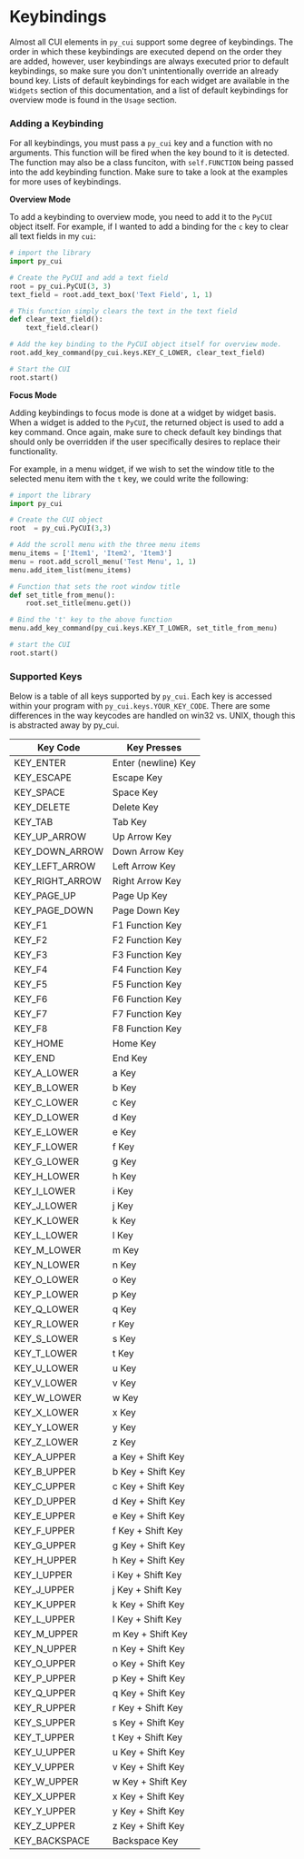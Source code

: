 # Keybindings

Almost all CUI elements in `py_cui` support some degree of keybindings. The order in which these keybindings are executed depend on the order they are added, however, user keybindings are always executed prior to default keybindings, so make sure you don't unintentionally override an already bound key. Lists of default keybindings for each widget are available in the `Widgets` section of this documentation, and a list of default keybindings for overview mode is found in the `Usage` section.

### Adding a Keybinding

For all keybindings, you must pass a `py_cui` key and a function with no arguments. This function will be fired when the key bound to it is detected. The function may also be a class funciton, with `self.FUNCTION` being passed into the add keybinding function. Make sure to take a look at the examples for more uses of keybindings.

**Overview Mode**

To add a keybinding to overview mode, you need to add it to the `PyCUI` object itself. For example, if I wanted to add a binding for the `c` key to clear all text fields in my `cui`:

```Python
# import the library
import py_cui

# Create the PyCUI and add a text field
root = py_cui.PyCUI(3, 3)
text_field = root.add_text_box('Text Field', 1, 1)

# This function simply clears the text in the text field
def clear_text_field():
    text_field.clear()

# Add the key binding to the PyCUI object itself for overview mode.
root.add_key_command(py_cui.keys.KEY_C_LOWER, clear_text_field)

# Start the CUI
root.start()
```

**Focus Mode**

Adding keybindings to focus mode is done at a widget by widget basis. When a widget is added to the `PyCUI`, the returned object is used to add a key command. Once again, make sure to check default key bindings that should only be overridden if the user specifically desires to replace their functionality.

For example, in a menu widget, if we wish to set the window title to the selected menu item with the `t` key, we could write the following:
```Python
# import the library
import py_cui

# Create the CUI object
root  = py_cui.PyCUI(3,3)

# Add the scroll menu with the three menu items
menu_items = ['Item1', 'Item2', 'Item3']
menu = root.add_scroll_menu('Test Menu', 1, 1)
menu.add_item_list(menu_items)

# Function that sets the root window title
def set_title_from_menu():
    root.set_title(menu.get())

# Bind the 't' key to the above function
menu.add_key_command(py_cui.keys.KEY_T_LOWER, set_title_from_menu)

# start the CUI
root.start()
```

### Supported Keys

Below is a table of all keys supported by `py_cui`. Each key is accessed within your program with `py_cui.keys.YOUR_KEY_CODE`. There are some differences in the way keycodes are handled on win32 vs. UNIX, though this is abstracted away by py_cui.

Key Code | Key Presses
---------|------------
KEY_ENTER      | Enter (newline) Key
KEY_ESCAPE     | Escape Key
KEY_SPACE      | Space Key
KEY_DELETE     | Delete Key
KEY_TAB        | Tab Key
KEY_UP_ARROW   | Up Arrow Key
KEY_DOWN_ARROW | Down Arrow Key
KEY_LEFT_ARROW | Left Arrow Key
KEY_RIGHT_ARROW | Right Arrow Key
KEY_PAGE_UP    | Page Up Key
KEY_PAGE_DOWN  | Page Down Key
KEY_F1         | F1 Function Key
KEY_F2         | F2 Function Key
KEY_F3         | F3 Function Key
KEY_F4         | F4 Function Key
KEY_F5         | F5 Function Key
KEY_F6         | F6 Function Key
KEY_F7         | F7 Function Key
KEY_F8         | F8 Function Key
KEY_HOME       | Home Key
KEY_END        | End Key
KEY_A_LOWER    | a Key
KEY_B_LOWER    | b Key
KEY_C_LOWER    | c Key
KEY_D_LOWER    | d Key
KEY_E_LOWER    | e Key
KEY_F_LOWER    | f Key
KEY_G_LOWER    | g Key
KEY_H_LOWER    | h Key
KEY_I_LOWER    | i Key
KEY_J_LOWER    | j Key
KEY_K_LOWER    | k Key
KEY_L_LOWER    | l Key
KEY_M_LOWER    | m Key
KEY_N_LOWER    | n Key
KEY_O_LOWER    | o Key
KEY_P_LOWER    | p Key
KEY_Q_LOWER    | q Key
KEY_R_LOWER    | r Key
KEY_S_LOWER    | s Key
KEY_T_LOWER    | t Key
KEY_U_LOWER    | u Key
KEY_V_LOWER    | v Key
KEY_W_LOWER    | w Key
KEY_X_LOWER    | x Key
KEY_Y_LOWER    | y Key
KEY_Z_LOWER    | z Key
KEY_A_UPPER    | a Key + Shift Key
KEY_B_UPPER    | b Key + Shift Key
KEY_C_UPPER    | c Key + Shift Key
KEY_D_UPPER    | d Key + Shift Key
KEY_E_UPPER    | e Key + Shift Key
KEY_F_UPPER    | f Key + Shift Key
KEY_G_UPPER    | g Key + Shift Key
KEY_H_UPPER    | h Key + Shift Key
KEY_I_UPPER    | i Key + Shift Key
KEY_J_UPPER    | j Key + Shift Key
KEY_K_UPPER    | k Key + Shift Key
KEY_L_UPPER    | l Key + Shift Key
KEY_M_UPPER    | m Key + Shift Key
KEY_N_UPPER    | n Key + Shift Key
KEY_O_UPPER    | o Key + Shift Key
KEY_P_UPPER    | p Key + Shift Key
KEY_Q_UPPER    | q Key + Shift Key
KEY_R_UPPER    | r Key + Shift Key
KEY_S_UPPER    | s Key + Shift Key
KEY_T_UPPER    | t Key + Shift Key
KEY_U_UPPER    | u Key + Shift Key
KEY_V_UPPER    | v Key + Shift Key
KEY_W_UPPER    | w Key + Shift Key
KEY_X_UPPER    | x Key + Shift Key
KEY_Y_UPPER    | y Key + Shift Key
KEY_Z_UPPER    | z Key + Shift Key
KEY_BACKSPACE | Backspace Key